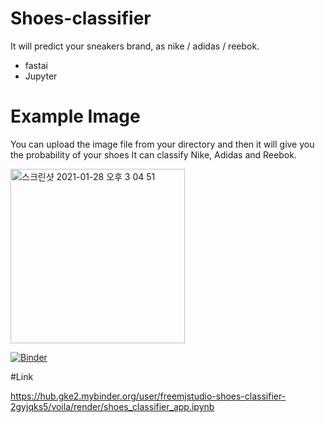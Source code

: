 # Shoes-classifier

It will predict your sneakers brand, as nike / adidas / reebok.




* fastai
* Jupyter



# Example Image
You can upload the image file from your directory and then it will give you the probability of your shoes
It can classify Nike, Adidas and Reebok.

<img width="279" alt="스크린샷 2021-01-28 오후 3 04 51" src="https://user-images.githubusercontent.com/41604678/106097427-a362d600-617a-11eb-9032-ecff7364b930.png">

[![Binder](https://mybinder.org/badge_logo.svg)](https://mybinder.org/v2/gh/freemjstudio/Shoes-classifier.git/master)



#Link



https://hub.gke2.mybinder.org/user/freemjstudio-shoes-classifier-2gyjqks5/voila/render/shoes_classifier_app.ipynb
